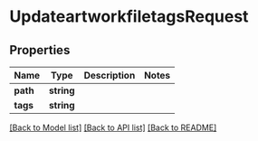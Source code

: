 # UpdateartworkfiletagsRequest

## Properties
Name | Type | Description | Notes
------------ | ------------- | ------------- | -------------
**path** | **string** |  | 
**tags** | **string** |  | 

[[Back to Model list]](../../README.md#documentation-for-models) [[Back to API list]](../../README.md#documentation-for-api-endpoints) [[Back to README]](../../README.md)

